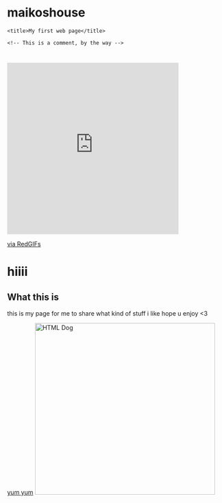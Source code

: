 # maikoshouse


<!DOCTYPE html>

<html>

<head>

<!DOCTYPE html>
<html>
<head>
    <title>CSS Example</title>
    <link rel="stylesheet" href="style.css">

    <title>My first web page</title>

    <!-- This is a comment, by the way -->

</head>

<body>



<h1><title>goonette time</title></h1>


  
<iframe src='https://www.redgifs.com/ifr/apprehensivekhakireindeer' frameborder='0' scrolling='no' allowfullscreen width='400' height='400'></iframe><p><a href='https://www.redgifs.com/watch/apprehensivekhakireindeer'>via RedGIFs</a></p>

<h1>hiiii</h1>

<h2>What this is</h2>
<p>this is my page for me to share what kind of stuff i like hope u enjoy <3</p>


<p><a href="https://www.erome.com">yum yum</a>
<img src="https://art.ngfiles.com/comments/982000/iu_982483_9119903.webp"
width="420" height="400" alt="HTML Dog">


</body>

</html>
